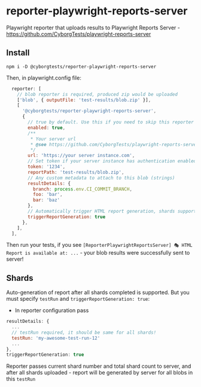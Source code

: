 # reporter-playwright-reports-server

Playwright reporter that uploads results to Playwright Reports Server - https://github.com/CyborgTests/playwright-reports-server

## Install

`npm i -D @cyborgtests/reporter-playwright-reports-server`

Then, in playwright.config file:

```js
  reporter: [
    // blob reporter is required, produced zip would be uploaded
    ['blob', { outputFile: 'test-results/blob.zip' }],
    [
      '@cyborgtests/reporter-playwright-reports-server',
      {
        // true by default. Use this if you need to skip this reporter for some cases (local executions for example)
        enabled: true,
        /**
         * Your server url
         * @see https://github.com/CyborgTests/playwright-reports-server
         */
        url: 'https://your server instance.com',
        // Set token if your server instance has authentication enabled
        token: '1234',
        reportPath: 'test-results/blob.zip',
        // Any custom metadata to attach to this blob (strings)
        resultDetails: {
          branch: process.env.CI_COMMIT_BRANCH,
          foo: 'bar',
          bar: 'baz'
        },
        // Automatically trigger HTML report generation, shards supported
        triggerReportGeneration: true
      },
    ],
  ],
```

Then run your tests, if you see `[ReporterPlaywrightReportsServer] 🎭 HTML Report is available at: ...` - your blob results were successfully sent to server!

## Shards

Auto-generation of report after all shards completed is supported. But you must specify `testRun` and `triggerReportGeneration: true`:

- In reporter configuration pass

```js
resultDetails: {
  ...
  // testRun required, it should be same for all shards!
  testRun: 'my-awesome-test-run-12'
  ...
},
triggerReportGeneration: true
```
Reporter passes current shard number and total shard count to server, and after all shards uploaded - report will be generated by server for all blobs in this `testRun`
